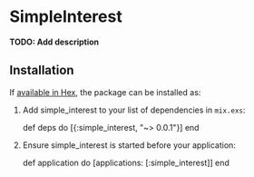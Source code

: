 # SimpleInterest

**TODO: Add description**

## Installation

If [available in Hex](https://hex.pm/docs/publish), the package can be installed as:

  1. Add simple_interest to your list of dependencies in `mix.exs`:

        def deps do
          [{:simple_interest, "~> 0.0.1"}]
        end

  2. Ensure simple_interest is started before your application:

        def application do
          [applications: [:simple_interest]]
        end

